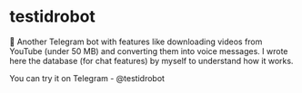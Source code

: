# testidrobot
🤖 Another Telegram bot with features like downloading videos from YouTube (under 50 MB) and converting them into voice messages.
I wrote here the database (for chat features) by myself to understand how it works. 

You can try it on Telegram - @testidrobot
